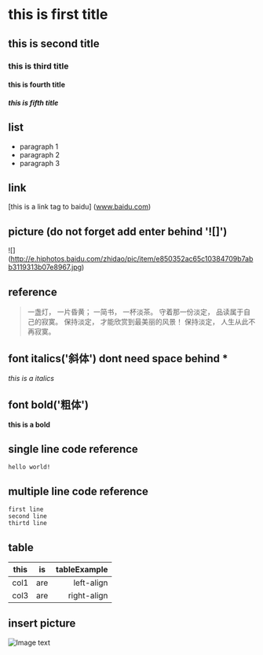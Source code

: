 # this is first title
## this is second title
### this is third title
#### this is fourth title
##### this is fifth title

## list
- paragraph 1
- paragraph 2
- paragraph 3

## link
[this is a link tag to baidu] (www.baidu.com)
## picture (do not forget add enter behind '![]')
![]
(http://e.hiphotos.baidu.com/zhidao/pic/item/e850352ac65c10384709b7abb3119313b07e8967.jpg)

## reference
> 一盏灯， 一片昏黄； 一简书， 一杯淡茶。 守着那一份淡定， 品读属于自己的寂寞。 保持淡定， 才能欣赏到最美丽的风景！ 保持淡定， 人生从此不再寂寞。

## font italics('斜体') dont need space behind * 
*this is a italics*

## font bold('粗体')
**this is a bold**

## single line code reference 
`hello world!`

## multiple line code reference
```
first line
second line 
thirtd line
```
## table 
| this  | is  | tableExample|
| ------------- |:-------------:| -----:|
| col1  | are  |left-align |
|  col3|  are | right-align|

## insert picture

![Image text](https://ss1.bdstatic.com/70cFvXSh_Q1YnxGkpoWK1HF6hhy/it/u=1228117569,2186082610&fm=26&gp=0.jpg)
